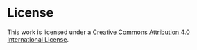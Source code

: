 # License

This work is licensed under a [Creative Commons Attribution 4.0 International License](http://creativecommons.org/licenses/by/4.0/).

